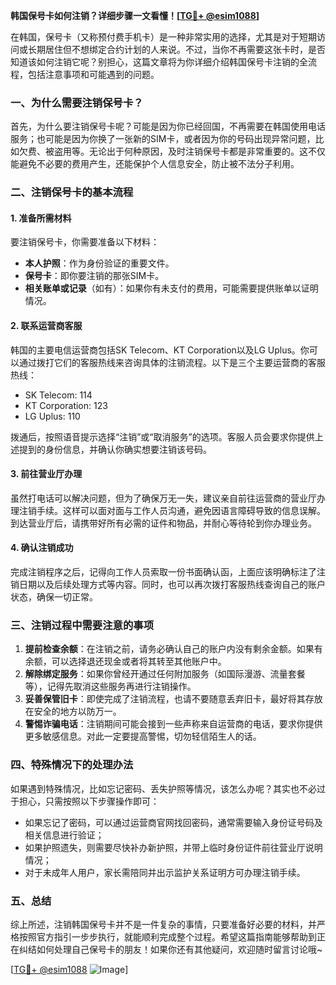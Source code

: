 **韩国保号卡如何注销？详细步骤一文看懂！[[TG💪+ @esim1088](https://t.me/s/esim1088)]**

在韩国，保号卡（又称预付费手机卡）是一种非常实用的选择，尤其是对于短期访问或长期居住但不想绑定合约计划的人来说。不过，当你不再需要这张卡时，是否知道该如何注销它呢？别担心，这篇文章将为你详细介绍韩国保号卡注销的全流程，包括注意事项和可能遇到的问题。

### 一、为什么需要注销保号卡？

首先，为什么要注销保号卡呢？可能是因为你已经回国，不再需要在韩国使用电话服务；也可能是因为你换了一张新的SIM卡，或者因为你的号码出现异常问题，比如欠费、被盗用等。无论出于何种原因，及时注销保号卡都是非常重要的。这不仅能避免不必要的费用产生，还能保护个人信息安全，防止被不法分子利用。

### 二、注销保号卡的基本流程

#### 1. 准备所需材料

要注销保号卡，你需要准备以下材料：
- **本人护照**：作为身份验证的重要文件。
- **保号卡**：即你要注销的那张SIM卡。
- **相关账单或记录**（如有）：如果你有未支付的费用，可能需要提供账单以证明情况。

#### 2. 联系运营商客服

韩国的主要电信运营商包括SK Telecom、KT Corporation以及LG Uplus。你可以通过拨打它们的客服热线来咨询具体的注销流程。以下是三个主要运营商的客服热线：
- SK Telecom: 114
- KT Corporation: 123
- LG Uplus: 110

拨通后，按照语音提示选择“注销”或“取消服务”的选项。客服人员会要求你提供上述提到的身份信息，并确认你确实想要注销该号码。

#### 3. 前往营业厅办理

虽然打电话可以解决问题，但为了确保万无一失，建议亲自前往运营商的营业厅办理注销手续。这样可以面对面与工作人员沟通，避免因语言障碍导致的信息误解。到达营业厅后，请携带好所有必需的证件和物品，并耐心等待轮到你办理业务。

#### 4. 确认注销成功

完成注销程序之后，记得向工作人员索取一份书面确认函，上面应该明确标注了注销日期以及后续处理方式等内容。同时，也可以再次拨打客服热线查询自己的账户状态，确保一切正常。

### 三、注销过程中需要注意的事项

1. **提前检查余额**：在注销之前，请务必确认自己的账户内没有剩余金额。如果有余额，可以选择退还现金或者将其转至其他账户中。
2. **解除绑定服务**：如果你曾经开通过任何附加服务（如国际漫游、流量套餐等），记得先取消这些服务再进行注销操作。
3. **妥善保管旧卡**：即使完成了注销流程，也请不要随意丢弃旧卡，最好将其存放在安全的地方以防万一。
4. **警惕诈骗电话**：注销期间可能会接到一些声称来自运营商的电话，要求你提供更多敏感信息。对此一定要提高警惕，切勿轻信陌生人的话。

### 四、特殊情况下的处理办法

如果遇到特殊情况，比如忘记密码、丢失护照等情况，该怎么办呢？其实也不必过于担心，只需按照以下步骤操作即可：

- 如果忘记了密码，可以通过运营商官网找回密码，通常需要输入身份证号码及相关信息进行验证；
- 如果护照遗失，则需要尽快补办新护照，并带上临时身份证件前往营业厅说明情况；
- 对于未成年人用户，家长需陪同并出示监护关系证明方可办理注销手续。

### 五、总结

综上所述，注销韩国保号卡并不是一件复杂的事情，只要准备好必要的材料，并严格按照官方指引一步步执行，就能顺利完成整个过程。希望这篇指南能够帮助到正在纠结如何处理自己保号卡的朋友！如果你还有其他疑问，欢迎随时留言讨论哦~

[[TG💪+ @esim1088](https://t.me/s/esim1088) ![Image](https://i.postimg.cc/4NQfJmqS/Snipaste-2025-05-13-00-14-12.png)]
